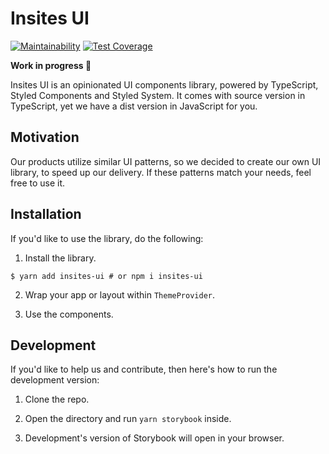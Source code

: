 # Insites UI

[![Maintainability](https://api.codeclimate.com/v1/badges/9399a73d71d005fa8bd4/maintainability)](https://codeclimate.com/github/insites-co/insites-ui/maintainability)
[![Test Coverage](https://api.codeclimate.com/v1/badges/9399a73d71d005fa8bd4/test_coverage)](https://codeclimate.com/github/insites-co/insites-ui/test_coverage)

**Work in progress 🚧**

Insites UI is an opinionated UI components library, powered by TypeScript, 
Styled Components and Styled System. It comes with source version in TypeScript,
yet we have a dist version in JavaScript for you.

## Motivation

Our products utilize similar UI patterns, so we decided to create our
own UI library, to speed up our delivery. If these patterns match your
needs, feel free to use it.

## Installation

If you'd like to use the library, do the following:

1. Install the library.

```
$ yarn add insites-ui # or npm i insites-ui
```

2. Wrap your app or layout within `ThemeProvider`.

3. Use the components.

## Development

If you'd like to help us and contribute, then here's how to run the development version:

1. Clone the repo.

2. Open the directory and run `yarn storybook` inside.

3. Development's version of Storybook will open in your browser.
